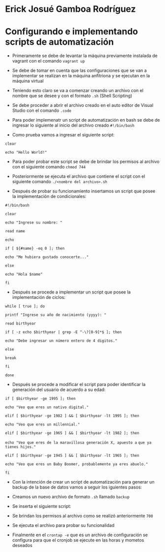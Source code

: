 # Erick Josué Gamboa Rodríguez
# Configurando e implementando scripts de automatización

- Primeramente se debe de levantar la máquina previamente instalada de vagrant con el comando `vagrant up`

- Se debe de tomar en cuenta que las configuraciones que se van a implementar se realizan en la máquina anfitriona y se ejecutan en la máquina virtual 

- Teniendo esto claro se va a comenzar creando un archivo con el nombre que se desee y con el formato `.sh` (Shell Scripting)

- Se debe proceder a abrir el archivo creado en el auto editor de Visual Studio con el comando `.code`

- Para poder implemenatr un script de automatización en bash se debe de ingresar lo siguiente al inicio del archivo creado `#!/bin/bash`

- Como prueba vamos a ingresar el siguiente script:

`clear`

`echo "Hello World!"`

- Para poder probar este script se debe de brindar los permisos al archivo con el siguiente comando `chmod 744`

- Posteriormente se ejecuta el archivo que contiene el script con el siguiente comando `./<nombre del archivo>.sh`

- Después de probar su funcionamiento insertamos un script que posee la implementación de condicionales:

`#!/bin/bash`

`clear`

`echo "Ingrese su nombre: "`

`read name`

`echo`

`if [ ${#name} -eq 0 ]; then`

`echo "Me hubiera gustado conocerte..."`

`else`

`echo "Hola $name"`

`fi`

- Después se procede a implementar un script que posee la implementación de ciclos:

`while [ true ]; do`

`printf "Ingrese su año de nacimiento (yyyy): "`

`read birthyear`

`if [ -z echo $birthyear | grep -E ^-\?[0-9]*$ ]; then`

`echo "Debe ingresar un número entero de 4 digitos."`

`else`

`break`

`fi`

`done`

- Después se procede a modificar el script para poder identificar la generación del usuario de acuerdo a su edad:

`if [ $birthyear -ge 1995 ]; then`

`echo "Veo que eres un nativo digital."`

`elif [ $birthyear -ge 1982 ] && [ $birthyear -lt 1995 ]; then`

`echo "Veo que eres un millennial."`

`elif [ $birthyear -ge 1965 ] && [ $birthyear -lt 1982 ]; then`

`echo "Veo que eres de la maravillosa generación X, apuesto a`
`que ya tienes hijos."`

`elif [ $birthyear -ge 1945 ] && [ $birthyear -lt 1965 ]; then`

`echo "Veo que eres un Baby Boomer, probablemente ya eres abuelo."`

`fi`

- Con la intención de crear un script de automatización para generar un backup de la base de datos vamos a seguir los iguientes pasos: 

- Creamos un nuevo archivo de formato `.sh` llamado `backup`

- Se inserta el siguiente script:

- Se brindan los permisos al archivo como se realizó anteriormente `700`

- Se ejecuta el archivo para probar su funcionalidad 

- Finalmente en el `crontap -e` que es un archivo de configuración se configura para que el cronjob se ejecute en las horas y mometos deseados


